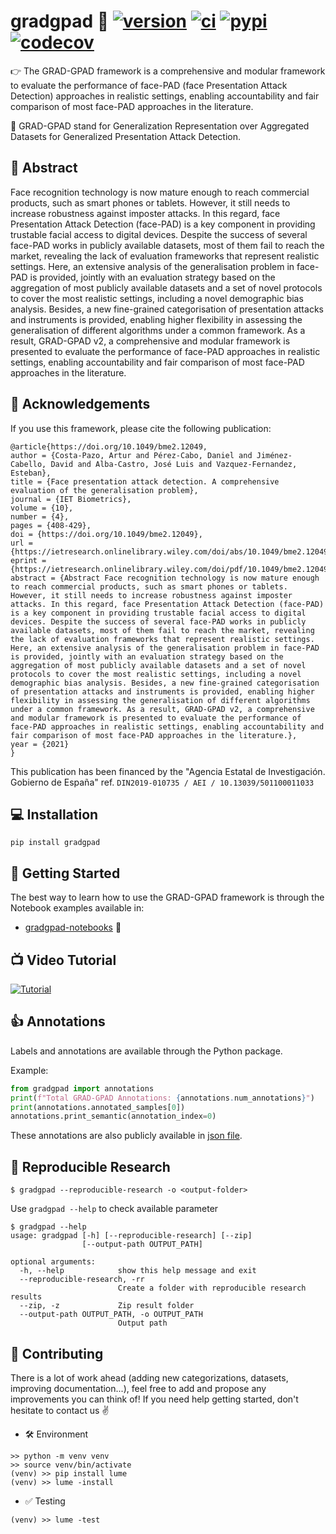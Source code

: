 # gradgpad 🗿 [![version](https://img.shields.io/github/release/acostapazo/gradgpad/all.svg)](https://github.com/acostapazo/gradgpad/releases) [![ci](https://github.com/acostapazo/gradgpad/workflows/ci/badge.svg)](https://github.com/acostapazo/gradgpad/actions) [![pypi](https://img.shields.io/pypi/dm/gradgpad)](https://pypi.org/project/gradgpad/) [![codecov](https://codecov.io/gh/acostapazo/gradgpad/branch/main/graph/badge.svg?token=HXTGF8ZBJ7)](https://codecov.io/gh/acostapazo/gradgpad)



👉  The GRAD-GPAD framework is a comprehensive and modular framework to evaluate the performance of face-PAD (face Presentation Attack Detection) approaches in realistic settings, enabling accountability and fair comparison of most face-PAD approaches in the literature.

🙋  GRAD-GPAD stand for Generalization Representation over Aggregated Datasets for Generalized Presentation Attack Detection.

## 🤔 Abstract 

Face recognition technology is now mature enough to reach commercial products, such as smart phones or tablets. However, it still needs to increase robustness against imposter attacks. In this regard, face Presentation Attack Detection (face-PAD) is a key component in providing trustable facial access to digital devices. Despite the success of several face-PAD works in publicly available datasets, most of them fail to reach the market, revealing the lack of evaluation frameworks that represent realistic settings. Here, an extensive analysis of the generalisation problem in face-PAD is provided, jointly with an evaluation strategy based on the aggregation of most publicly available datasets and a set of novel protocols to cover the most realistic settings, including a novel demographic bias analysis. Besides, a new fine-grained categorisation of presentation attacks and instruments is provided, enabling higher flexibility in assessing the generalisation of different algorithms under a common framework. As a result, GRAD-GPAD v2, a comprehensive and modular framework is presented to evaluate the performance of face-PAD approaches in realistic settings, enabling accountability and fair comparison of most face-PAD approaches in the literature.


## 🙏 Acknowledgements

If you use this framework, please cite the following publication:

```
@article{https://doi.org/10.1049/bme2.12049,
author = {Costa-Pazo, Artur and Pérez-Cabo, Daniel and Jiménez-Cabello, David and Alba-Castro, José Luis and Vazquez-Fernandez, Esteban},
title = {Face presentation attack detection. A comprehensive evaluation of the generalisation problem},
journal = {IET Biometrics},
volume = {10},
number = {4},
pages = {408-429},
doi = {https://doi.org/10.1049/bme2.12049},
url = {https://ietresearch.onlinelibrary.wiley.com/doi/abs/10.1049/bme2.12049},
eprint = {https://ietresearch.onlinelibrary.wiley.com/doi/pdf/10.1049/bme2.12049},
abstract = {Abstract Face recognition technology is now mature enough to reach commercial products, such as smart phones or tablets. However, it still needs to increase robustness against imposter attacks. In this regard, face Presentation Attack Detection (face-PAD) is a key component in providing trustable facial access to digital devices. Despite the success of several face-PAD works in publicly available datasets, most of them fail to reach the market, revealing the lack of evaluation frameworks that represent realistic settings. Here, an extensive analysis of the generalisation problem in face-PAD is provided, jointly with an evaluation strategy based on the aggregation of most publicly available datasets and a set of novel protocols to cover the most realistic settings, including a novel demographic bias analysis. Besides, a new fine-grained categorisation of presentation attacks and instruments is provided, enabling higher flexibility in assessing the generalisation of different algorithms under a common framework. As a result, GRAD-GPAD v2, a comprehensive and modular framework is presented to evaluate the performance of face-PAD approaches in realistic settings, enabling accountability and fair comparison of most face-PAD approaches in the literature.},
year = {2021}
}
```


This publication has been financed by the "Agencia Estatal de Investigación. Gobierno de España"  ref. `DIN2019-010735 / AEI / 10.13039/501100011033`


## 💻 Installation

```console
pip install gradgpad
```

## 🚀 Getting Started

The best way to learn how to use the GRAD-GPAD framework is through the Notebook examples available in:

*  [gradgpad-notebooks](https://github.com/acostapazo/gradgpad-notebooks) 📔 

## 📺 Video Tutorial

[![Tutorial](https://img.youtube.com/vi/y5lQox0hmGU/0.jpg)](https://www.youtube.com/watch?v=y5lQox0hmGU)


## 👍 Annotations

Labels and annotations are available through the Python package. 

Example:

```python
from gradgpad import annotations
print(f"Total GRAD-GPAD Annotations: {annotations.num_annotations}")
print(annotations.annotated_samples[0])
annotations.print_semantic(annotation_index=0)
```

These annotations are also publicly available in [json file](https://github.com/acostapazo/gradgpad/blob/master/gradgpad/data/gradgpad_annotations.json).

## 📰 Reproducible Research

```console
$ gradgpad --reproducible-research -o <output-folder> 
```

Use `gradgpad --help` to check available parameter

```
$ gradgpad --help                         
usage: gradgpad [-h] [--reproducible-research] [--zip]
                [--output-path OUTPUT_PATH]

optional arguments:
  -h, --help            show this help message and exit
  --reproducible-research, -rr
                        Create a folder with reproducible research results
  --zip, -z             Zip result folder
  --output-path OUTPUT_PATH, -o OUTPUT_PATH
                        Output path
```

## 🤔 Contributing

There is a lot of work ahead (adding new categorizations, datasets, improving documentation...), feel free to add and propose any improvements you can think of! If you need help getting started, don't hesitate to contact us ✌️

* 🛠️ Environment

```console
>> python -m venv venv
>> source venv/bin/activate
(venv) >> pip install lume
(venv) >> lume -install
```

* ✅ Testing

```console
(venv) >> lume -test
```

